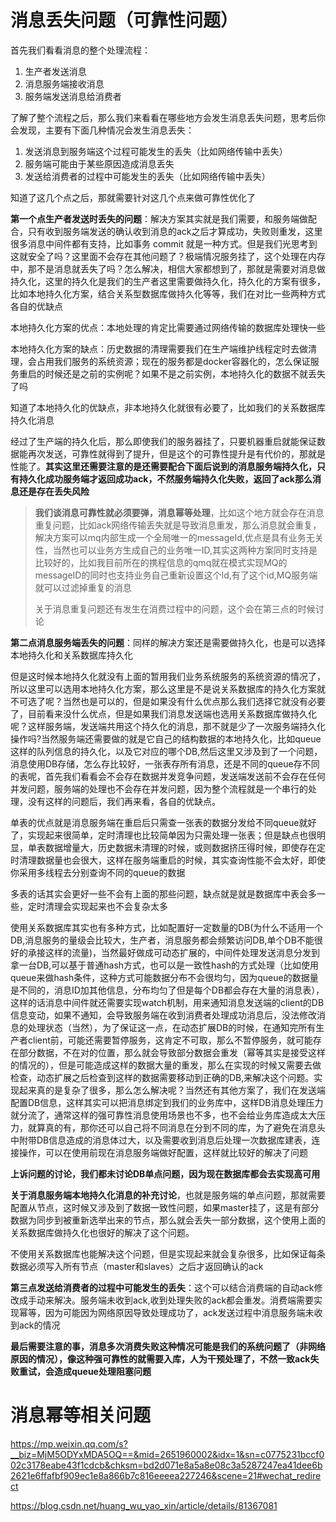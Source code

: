 # 消息丢失问题（可靠性问题）

首先我们看看消息的整个处理流程：

1. 生产者发送消息
2. 消息服务端接收消息
3. 服务端发送消息给消费者

了解了整个流程之后，那么我们来看看在哪些地方会发生消息丢失问题，思考后你会发现，主要有下面几种情况会发生消息丢失：

1. 发送消息到服务端这个过程可能发生的丢失（比如网络传输中丢失）
2. 服务端可能由于某些原因造成消息丢失
3. 发送给消费者的过程中可能发生的丢失（比如网络传输中丢失）

知道了这几个点之后，那就需要针对这几个点来做可靠性优化了

**第一个点生产者发送时丢失的问题**：解决方案其实就是我们需要，和服务端做配合，只有收到服务端发送的确认收到消息的ack之后才算成功，失败则重发，这里很多消息中间件都有支持，比如事务 commit 就是一种方式。但是我们光思考到这就安全了吗？这里面不会存在其他问题了？极端情况服务挂了，这个处理在内存中，那不是消息就丢失了吗？怎么解决，相信大家都想到了，那就是需要对消息做持久化，这里的持久化是我们的生产者这里需要做持久化，持久化的方案有很多，比如本地持久化方案，结合关系型数据库做持久化等等，我们在对比一些两种方式各自的优缺点

本地持久化方案的优点：本地处理的肯定比需要通过网络传输的数据库处理快一些

本地持久化方案的缺点：历史数据的清理需要我们在生产端维护线程定时去做清理，会占用我们服务的系统资源；现在的服务都是docker容器化的，怎么保证服务重启的时候还是之前的实例呢？如果不是之前实例，本地持久化的数据不就丢失了吗

知道了本地持久化的优缺点，非本地持久化就很有必要了，比如我们的关系数据库持久化消息

经过了生产端的持久化后，那么即使我们的服务器挂了，只要机器重启就能保证数据能再次发送，可靠性就得到了提升，但是这个的可靠性提升是有代价的，那就是性能了。**其实这里还需要注意的是还需要配合下面后说到的消息服务端持久化，只有持久化成功服务端才返回成功ack，不然服务端持久化失败，返回了ack那么消息还是存在丢失风险**

> **我们谈消息可靠性就必须要弹，消息幂等处理**，比如这个地方就会存在消息重复问题，比如ack网络传输丢失就是导致消息重发，那么消息就会重复，解决方案可以mq内部生成一个全局唯一的messageId,优点是具有业务无关性，当然也可以业务方生成自己的业务唯一ID,其实这两种方案同时支持是比较好的，比如我目前所在的携程信息的qmq就在模式实现MQ的messageID的同时也支持业务自己重新设置这个Id,有了这个id,MQ服务端就可以过滤掉重复的消息
>
> 关于消息重复问题还有发生在消费过程中的问题，这个会在第三点的时候讨论



**第二点消息服务端丢失的问题**：同样的解决方案还是需要做持久化，也是可以选择本地持久化和关系数据库持久化

但是这时候本地持久化就没有上面的暂用我们业务系统服务的系统资源的情况了，所以这里可以选用本地持久化方案，那么这里是不是说关系数据库的持久化方案就不可选了呢？当然也是可以的，但是如果没有什么优点那么我们选择它就没有必要了，目前看来没什么优点，但是如果我们消息发送端也选用关系数据库做持久化呢？这样服务端，发送端共用这个持久化的消息，那不就是少了一次服务端持久化操作吗?当然服务端还需要做的就是它自己的结构数据的本地持久化，比如queue这样的队列信息的持久化，以及它对应的哪个DB,然后这里又涉及到了一个问题，消息使用DB存储，怎么存比较好，一张表存所有消息，还是不同的queue存不同的表呢，首先我们看看会不会存在数据并发竞争问题，发送端发送前不会存在任何并发问题，服务端的处理也不会存在并发问题，因为整个流程就是一个串行的处理，没有这样的问题后，我们再来看，各自的优缺点。

单表的优点就是消息服务端在重启后只需查一张表的数据分发给不同queue就好了，实现起来很简单，定时清理也比较简单因为只需处理一张表；但是缺点也很明显，单表数据增量大，历史数据未清理的时候，或则数据挤压得时候，即使存在定时清理数据量也会很大，这样在服务端重启的时候，其实查询性能不会太好，即使你采用多线程去分别查询不同的queue的数据

多表的话其实会更好一些不会有上面的那些问题，缺点就是就是数据库中表会多一些，定时清理会实现起来也不会复杂太多

使用关系数据库其实也有多种方式，比如配置好一定数量的DB(为什么不适用一个DB,消息服务的量级会比较大，生产者，消息服务都会频繁访问DB,单个DB不能很好的承接这样的流量)，当然最好做成可动态扩展的，中间件处理发送消息分发到拿一台DB,可以基于普通hash方式，也可以是一致性hash的方式处理（比如使用queue来做hash条件，这种方式可能数据分布不会很均匀，因为queue的数据量是不同的，消息ID加其他信息，分布均匀了但是每个DB都会存在大量的消息表），这样的话消息中间件就还需要实现watch机制，用来通知消息发送端的client的DB信息变动，如果不通知，会导致服务端在收到消费者处理成功消息后，没法修改消息的处理状态（当然），为了保证这一点，在动态扩展DB的时候，在通知完所有生产者client前，可能还需要暂停服务，这肯定不可取，那么不暂停服务，就可能存在部分数据，不在对的位置，那么就会导致部分数据会重发（幂等其实是接受这样的情况的），但是可能造成这样的数据大量的重发，那么在实现的时候又需要去做检查，动态扩展之后检查到这样的数据需要移动到正确的DB,来解决这个问题。实现起来真的是复杂了很多，那么怎么解决呢？当然还有其他方案了，我们在发送端配置DB信息，这样其实可以把消息绑定到我们的业务库中，这样DB消息处理压力就分流了，通常这样的强可靠性消息使用场景也不多，也不会给业务库造成太大压力，就算真的有，那你还可以自己将不同消息在分到不同的库，为了避免在消息头中附带DB信息造成的消息体过大，以及需要收到消息后处理一次数据库建表，连接操作，可以在使用前现在消息服务端做好配置，这样就比较好的解决了问题

**上诉问题的讨论，我们都未讨论DB单点问题，因为现在数据库都会去实现高可用**

**关于消息服务端本地持久化消息的补充讨论**，也就是服务端的单点问题，那就需要配置从节点，这时候又涉及到了数据一致性问题，如果master挂了，这是有部分数据为同步到被重新选举出来的节点，那么就会丢失一部分数据，这个使用上面的关系数据库做持久化也很好的解决了这个问题。

不使用关系数据库也能解决这个问题，但是实现起来就会复杂很多，比如保证每条数据必须写入所有节点（master和slaves）之后才返回确认的ack



**第三点发送给消费者的过程中可能发生的丢失**：这个可以结合消费端的自动ack修改成手动来解决。服务端未收到ack,收到处理失败的ack都会重发。消费端需要实现幂等，因为可能因为网络原因导致处理成功了，ack发送过程中消息服务端未收到ack的情况



**最后需要注意的事，消息多次消费失败这种情况可能是我们的系统问题了（非网络原因的情况），像这种强可靠性的就需要入库，人为干预处理了，不然一致ack失败重试，会造成queue处理阻塞问题**

# 消息幂等相关问题

https://mp.weixin.qq.com/s?__biz=MjM5ODYxMDA5OQ==&mid=2651960002&idx=1&sn=c0775231bccf002c3178eabe43f1cdcb&chksm=bd2d071e8a5a8e08c3a5287247ea41dee6b2621e6ffafbf909ec1e8a866b7c816eeeea227246&scene=21#wechat_redirect



https://blog.csdn.net/huang_wu_yao_xin/article/details/81367081